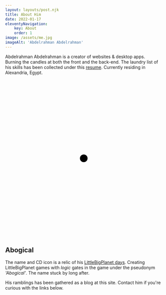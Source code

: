 ```yaml
---
layout: layouts/post.njk
title: About Him
date: 2022-01-17
eleventyNavigation:
	key: About
	order: 1
image: /assets/me.jpg
imageAlt: 'Abdelrahman Abdelrahman'
---
```


Abdelrahman Abdelrahman is a creator of websites & desktop apps. Burning the candles at both the front and the back-end. The laundry list of his skills has been collected under this [resume](/resume). Currently residing in Alexandria, Egypt.

<svg viewBox="-102.5 -102.5 205 205" class='float-start circle' alt='CD ICON'>
	<circle fill="var(--foreground)" r="5"/>
	<g fill="transparent" stroke="var(--foreground)">
		<use stroke-width="5" href="#spoke"/>
		<g mask="url(#spokeBorder)">
			<circle r="15"/>
			<circle r="100" stroke-width="5"/>
			<g mask="url(#arcify)" stroke-width="10">
				<circle r="30"/>
				<circle r="52.5"/>
				<circle r="80" stroke-width="20"/>
			</g>
		</g>
	</g>
</svg>

## Abogical

The name and CD icon is a relic of his [LittleBigPlanet days](https://web.archive.org/web/20121103084209/https://lbp.me/u/abody_xplay1). Creating LittleBigPlanet games with _logic_ gates in the game under the pseudonym _'Abogical'_. The name stuck by long after. 

His ramblings has been gathered as a blog at this site. Contact him if you're curious with the links below.
